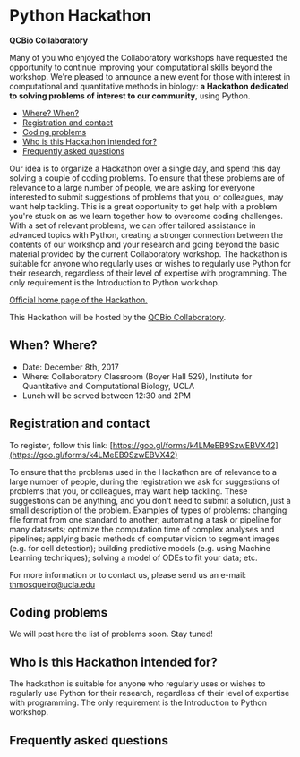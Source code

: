 # Python Hackathon
**QCBio Collaboratory**


Many of you who enjoyed the Collaboratory workshops have requested the opportunity to continue improving your computational skills beyond the workshop. We're pleased to announce a new event for those with interest in computational and quantitative methods in biology: **a Hackathon dedicated to solving problems of interest to our community**, using Python.


- [Where? When?](https://github.com/thmosqueiro/UCLA-Collaboratory_Hackathon#when-where)
- [Registration and contact](https://github.com/thmosqueiro/UCLA-Collaboratory_Hackathon#registration-and-contact)
- [Coding problems](https://github.com/thmosqueiro/UCLA-Collaboratory_Hackathon#coding-problems)
- [Who is this Hackathon intended for?](https://github.com/thmosqueiro/UCLA-Collaboratory_Hackathon#who-is-this-hackathon-intended-for)
- [Frequently asked questions](https://github.com/thmosqueiro/UCLA-Collaboratory_Hackathon#frequently-asked-questions)


Our idea is to organize a Hackathon over a single day, and spend this day solving a couple of coding problems. To ensure that these problems are of relevance to a large number of people, we are asking for everyone interested to submit suggestions of problems that you, or colleagues, may want help tackling. This is a great opportunity to get help with a problem you're stuck on as we learn together how to overcome coding challenges. With a set of relevant problems, we can offer tailored assistance in advanced topics with Python, creating a stronger connection between the contents of our workshop and your research and going beyond the basic material provided by the current Collaboratory workshop. The hackathon is suitable for anyone who regularly uses or wishes to regularly use Python for their research, regardless of their level of expertise with programming. The only requirement is the Introduction to Python workshop.


[Official home page of the Hackathon.](https://qcb.ucla.edu/collaboratory/hackathon)

This Hackathon will be hosted by the [QCBio Collaboratory](https://qcb.ucla.edu/collaboratory/).


## When? Where?

* Date: December 8th, 2017
* Where: Collaboratory Classroom (Boyer Hall 529),
Institute for Quantitative and Computational Biology, UCLA
* Lunch will be served between 12:30 and 2PM

## Registration and contact

To register, follow this link: [https://goo.gl/forms/k4LMeEB9SzwEBVX42](https://goo.gl/forms/k4LMeEB9SzwEBVX42)

To ensure that the problems used in the Hackathon are of relevance to a large number of people, during the registration we ask for suggestions of problems that you, or colleagues, may want help tackling. These suggestions can be anything, and you don't need to submit a solution, just a small description of the problem. Examples of types of problems: changing file format from one standard to another; automating a task or pipeline for many datasets; optimize the computation time of complex analyses and pipelines; applying basic methods of computer vision to segment images (e.g. for cell detection); building predictive models (e.g. using Machine Learning techniques); solving a model of ODEs to fit your data; etc.

For more information or to contact us, please send us an e-mail: thmosqueiro@ucla.edu

## Coding problems

We will post here the list of problems soon. Stay tuned!


## Who is this Hackathon intended for?

The hackathon is suitable for anyone who regularly uses or wishes to regularly use Python for their research, regardless of their level of expertise with programming. The only requirement is the Introduction to Python workshop.


## Frequently asked questions

